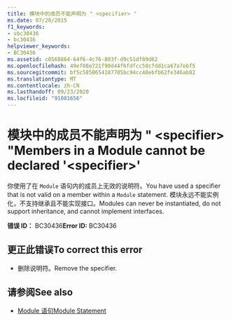 ```yaml
---
title: 模块中的成员不能声明为 " <specifier> "
ms.date: 07/20/2015
f1_keywords:
- vbc30436
- bc30436
helpviewer_keywords:
- BC30436
ms.assetid: c0560864-64f6-4c76-803f-d9c51df89d62
ms.openlocfilehash: 49ef08e721f98d44f6fdfcc50cfdd1ca67a7ebf5
ms.sourcegitcommit: bf5c5850654187705bc94cc40ebfb62fe346ab02
ms.translationtype: MT
ms.contentlocale: zh-CN
ms.lasthandoff: 09/23/2020
ms.locfileid: "91081656"
---
```

# <a name="members-in-a-module-cannot-be-declared-specifier"></a><span data-ttu-id="8bfc6-102">模块中的成员不能声明为 " \<specifier> "</span><span class="sxs-lookup"><span data-stu-id="8bfc6-102">Members in a Module cannot be declared '\<specifier>'</span></span>

<span data-ttu-id="8bfc6-103">你使用了在 `Module` 语句内的成员上无效的说明符。</span><span class="sxs-lookup"><span data-stu-id="8bfc6-103">You have used a specifier that is not valid on a member within a `Module` statement.</span></span> <span data-ttu-id="8bfc6-104">模块永远不能实例化，不支持继承且不能实现接口。</span><span class="sxs-lookup"><span data-stu-id="8bfc6-104">Modules can never be instantiated, do not support inheritance, and cannot implement interfaces.</span></span>  
  
 <span data-ttu-id="8bfc6-105">**错误 ID：** BC30436</span><span class="sxs-lookup"><span data-stu-id="8bfc6-105">**Error ID:** BC30436</span></span>  
  
## <a name="to-correct-this-error"></a><span data-ttu-id="8bfc6-106">更正此错误</span><span class="sxs-lookup"><span data-stu-id="8bfc6-106">To correct this error</span></span>  
  
- <span data-ttu-id="8bfc6-107">删除说明符。</span><span class="sxs-lookup"><span data-stu-id="8bfc6-107">Remove the specifier.</span></span>  
  
## <a name="see-also"></a><span data-ttu-id="8bfc6-108">请参阅</span><span class="sxs-lookup"><span data-stu-id="8bfc6-108">See also</span></span>

- [<span data-ttu-id="8bfc6-109">Module 语句</span><span class="sxs-lookup"><span data-stu-id="8bfc6-109">Module Statement</span></span>](../language-reference/statements/module-statement.md)
